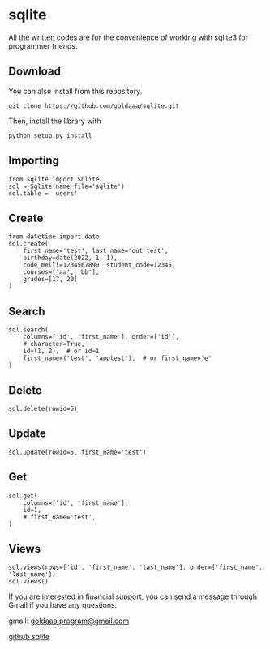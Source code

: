 # sqlite

All the written codes are for the convenience of working with sqlite3 for programmer friends.

Download
--------

You can also install from this repository.

    git clone https://github.com/goldaaa/sqlite.git

Then, install the library with

    python setup.py install


Importing
---------
    from sqlite import Sqlite
    sql = Sqlite(name_file='sqlite')
    sql.table = 'users'

Create
---------
    from datetime import date
    sql.create(
        first_name='test', last_name='out_test',
        birthday=date(2022, 1, 1),
        code_melli=1234567890, student_code=12345,
        courses=['aa', 'bb'],
        grades=[17, 20]
    )

Search
---------
    sql.search(
        columns=['id', 'first_name'], order=['id'],
        # character=True,
        id=(1, 2),  # or id=1
        first_name=('test', 'apptest'),  # or first_name='e'
    )


Delete
---------
    sql.delete(rowid=5)

Update
---------
    sql.update(rowid=5, first_name='test')


Get
---------
    sql.get(
        columns=['id', 'first_name'],
        id=1,
        # first_name='test',
    )

Views
---------
    sql.views(rows=['id', 'first_name', 'last_name'], order=['first_name', 'last_name'])
    sql.views()


If you are interested in financial support, you can send a message through Gmail if you have any questions.

gmail: goldaaa.program@gmail.com

[github sqlite](https://github.com/goldaaa/sqlite)
